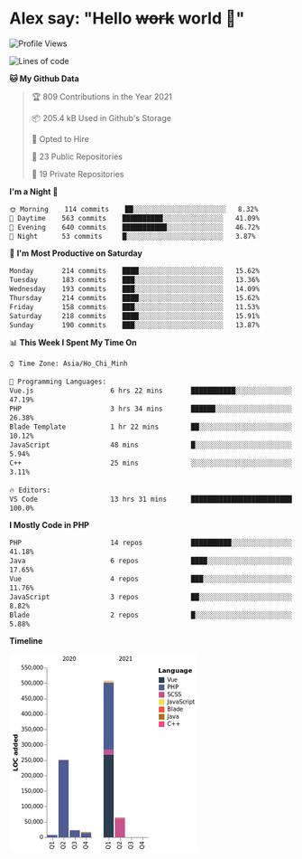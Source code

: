 # Alex say: "Hello ~~work~~ world 🐾"

<!--START_SECTION:waka-->
![Profile Views](http://img.shields.io/badge/Profile%20Views-0-blue)

![Lines of code](https://img.shields.io/badge/From%20Hello%20World%20I%27ve%20Written-868383%20lines%20of%20code-blue)

**🐱 My Github Data** 

> 🏆 809 Contributions in the Year 2021
 > 
> 📦 205.4 kB Used in Github's Storage 
 > 
> 💼 Opted to Hire
 > 
> 📜 23 Public Repositories 
 > 
> 🔑 19 Private Repositories  
 > 
**I'm a Night 🦉** 

```text
🌞 Morning    114 commits    ██░░░░░░░░░░░░░░░░░░░░░░░   8.32% 
🌆 Daytime    563 commits    ██████████░░░░░░░░░░░░░░░   41.09% 
🌃 Evening    640 commits    ███████████░░░░░░░░░░░░░░   46.72% 
🌙 Night      53 commits     █░░░░░░░░░░░░░░░░░░░░░░░░   3.87%

```
📅 **I'm Most Productive on Saturday** 

```text
Monday       214 commits    ████░░░░░░░░░░░░░░░░░░░░░   15.62% 
Tuesday      183 commits    ███░░░░░░░░░░░░░░░░░░░░░░   13.36% 
Wednesday    193 commits    ███░░░░░░░░░░░░░░░░░░░░░░   14.09% 
Thursday     214 commits    ████░░░░░░░░░░░░░░░░░░░░░   15.62% 
Friday       158 commits    ███░░░░░░░░░░░░░░░░░░░░░░   11.53% 
Saturday     218 commits    ████░░░░░░░░░░░░░░░░░░░░░   15.91% 
Sunday       190 commits    ███░░░░░░░░░░░░░░░░░░░░░░   13.87%

```


📊 **This Week I Spent My Time On** 

```text
⌚︎ Time Zone: Asia/Ho_Chi_Minh

💬 Programming Languages: 
Vue.js                   6 hrs 22 mins       ███████████░░░░░░░░░░░░░░   47.19% 
PHP                      3 hrs 34 mins       ██████░░░░░░░░░░░░░░░░░░░   26.38% 
Blade Template           1 hr 22 mins        ██░░░░░░░░░░░░░░░░░░░░░░░   10.12% 
JavaScript               48 mins             █░░░░░░░░░░░░░░░░░░░░░░░░   5.94% 
C++                      25 mins             ░░░░░░░░░░░░░░░░░░░░░░░░░   3.11%

🔥 Editors: 
VS Code                  13 hrs 31 mins      █████████████████████████   100.0%

```

**I Mostly Code in PHP** 

```text
PHP                      14 repos            ██████████░░░░░░░░░░░░░░░   41.18% 
Java                     6 repos             ████░░░░░░░░░░░░░░░░░░░░░   17.65% 
Vue                      4 repos             ███░░░░░░░░░░░░░░░░░░░░░░   11.76% 
JavaScript               3 repos             ██░░░░░░░░░░░░░░░░░░░░░░░   8.82% 
Blade                    2 repos             █░░░░░░░░░░░░░░░░░░░░░░░░   5.88%

```


**Timeline**

![Chart not found](https://raw.githubusercontent.com/alexzvn/alexzvn/main/charts/bar_graph.png) 


<!--END_SECTION:waka-->
